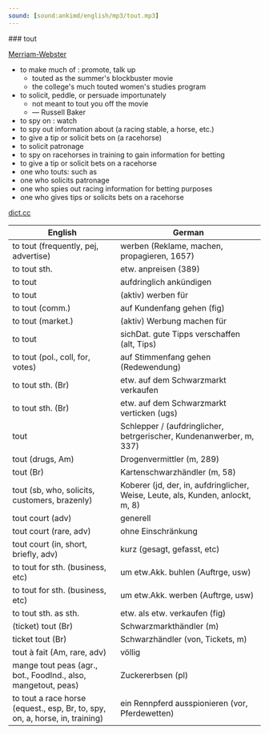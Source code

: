 ```yaml
---
sound: [sound:ankimd/english/mp3/tout.mp3]
---
```


\### tout

[Merriam-Webster](https://www.merriam-webster.com/dictionary/tout)

- to make much of : promote, talk up
    - touted as the summer's blockbuster movie
    - the college's much touted women's studies program
- to solicit, peddle, or persuade importunately
    - not meant to tout you off the movie
    - — Russell Baker
- to spy on : watch
- to spy out information about (a racing stable, a horse, etc.)
- to give a tip or solicit bets on (a racehorse)
- to solicit patronage
- to spy on racehorses in training to gain information for betting
- to give a tip or solicit bets on a racehorse
- one who touts: such as
- one who solicits patronage
- one who spies out racing information for betting purposes
- one who gives tips or solicits bets on a racehorse

[dict.cc](https://www.dict.cc/tout)

| English        | German       |
| -------------- | ------------ |
| to tout (frequently, pej, advertise) | werben (Reklame, machen, propagieren, 1657) |
| to tout sth. | etw. anpreisen (389) |
| to tout | aufdringlich ankündigen |
| to tout | (aktiv) werben für |
| to tout (comm.) | auf Kundenfang gehen (fig) |
| to tout (market.) | (aktiv) Werbung machen für |
| to tout | sichDat. gute Tipps verschaffen (alt, Tips) |
| to tout (pol., coll, for, votes) | auf Stimmenfang gehen (Redewendung) |
| to tout sth. (Br) | etw. auf dem Schwarzmarkt verkaufen |
| to tout sth. (Br) | etw. auf dem Schwarzmarkt verticken (ugs) |
| tout | Schlepper / (aufdringlicher, betrgerischer, Kundenanwerber, m, 337) |
| tout (drugs, Am) | Drogenvermittler (m, 289) |
| tout (Br) | Kartenschwarzhändler (m, 58) |
| tout (sb, who, solicits, customers, brazenly) | Koberer (jd, der, in, aufdringlicher, Weise, Leute, als, Kunden, anlockt, m, 8) |
| tout court (adv) | generell |
| tout court (rare, adv) | ohne Einschränkung |
| tout court (in, short, briefly, adv) | kurz (gesagt, gefasst, etc) |
| to tout for sth. (business, etc) | um etw.Akk. buhlen (Auftrge, usw) |
| to tout for sth. (business, etc) | um etw.Akk. werben (Auftrge, usw) |
| to tout sth. as sth. | etw. als etw. verkaufen (fig) |
| (ticket) tout (Br) | Schwarzmarkthändler (m) |
| ticket tout (Br) | Schwarzhändler (von, Tickets, m) |
| tout à fait (Am, rare, adv) | völlig |
| mange tout peas (agr., bot., FoodInd., also, mangetout, peas) | Zuckererbsen (pl) |
| to tout a race horse (equest., esp, Br, to, spy, on, a, horse, in, training) | ein Rennpferd ausspionieren (vor, Pferdewetten) |
